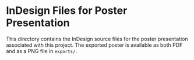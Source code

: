 # InDesign Files for Poster Presentation

This directory contains the InDesign source files for the poster presentation associated with this project. The exported poster is available as both PDF and as a PNG file in `exports/`.